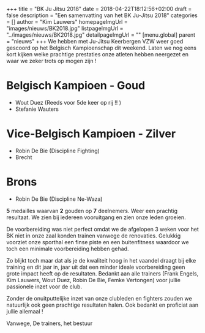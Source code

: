 +++
title = "BK Ju Jitsu 2018"
date = 2018-04-22T18:12:56+02:00
draft = false
description = "Een samenvatting van het BK Ju-Jitsu 2018"
categories = []
author = "Kim Lauwers"
homepageImgUrl = "images/nieuws/BK2018.jpg"
listpageImgUrl = "../images/nieuws/BK2018.jpg"
detailpageImgUrl = ""
[menu.global]
    parent = "nieuws"
+++
We hebben met Ju-Jitsu Keerbergen VZW weer goed gescoord op het Belgisch Kampioenschap dit weekend. 
Laten we nog eens kort kijken welke prachtige prestaties onze atleten hebben neergezet en waar we zeker trots op mogen zijn !

# Belgisch Kampioen - Goud
* Wout Duez (Reeds voor 5de keer op rij !! )
* Stefanie Wauters

# Vice-Belgisch Kampioen - Zilver
* Robin De Bie (Discipline Fighting)
* Brecht 

# Brons
* Robin De Bie (Discipline Ne-Waza)

**5** medailles waarvan **2** gouden op **7** deelnemers. Weer een prachtig resultaat. We zien bij iedereen vooruitgang en zien onze leden groeien.

De voorbereiding was niet perfect omdat we de afgelopen 3 weken voor het BK niet in onze zaal konden trainen vanwege de renovaties. Gelukkig voorziet onze sporthal een finse piste en een buitenfitness waardoor we toch een minimale voorbereiding hebben gehad.

Zo blijkt toch maar dat als je de kwaliteit hoog in het vaandel draagt bij elke training en dit jaar in, jaar uit dat een minder ideale voorbereiding geen grote impact heeft op de resultaten. Bedankt aan alle trainers (Frank Engels, Kim Lauwers, Wout Duez, Robin De Bie, Femke Vertongen) voor jullie passionele inzet voor de club.

Zonder de onuitputtelijke inzet van onze clubleden en fighters zouden we natuurlijk ook geen prachtige resultaten halen. Ook bedankt en proficiat aan jullie allemaal !

Vanwege,
De trainers, het bestuur